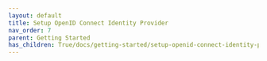 ```yaml
---
layout: default
title: Setup OpenID Connect Identity Provider
nav_order: 7
parent: Getting Started
has_children: True/docs/getting-started/setup-openid-connect-identity-provider
---
```

